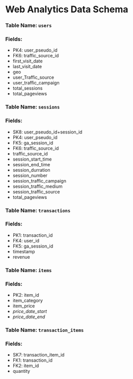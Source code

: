 # Web Analytics Data Schema

### Table Name: `users`
### Fields:
- PK4: user_pseudo_id
- FK6: traffic_source_id
- first_visit_date
- last_visit_date
- geo
- user_Traffic_source
- user_traffic_campaign
- total_sessions
- total_pageviews

### Table Name: `sessions`
### Fields:
- SK8: user_pseudo_id+session_id
- PK4: user_pseudo_id
- FK5: ga_session_id
- FK6: traffic_source_id
- traffic_source_id
- session_start_time
- session_end_time
- session_durration
- session_number
- session_traffic_campaign
- session_traffic_medium
- session_traffic_source
- total_pageviews

### Table Name: `transactions`
### Fields:
- PK1: transaction_id
- FK4: user_id
- FK5: ga_session_id
- timestamp
- revenue

### Table Name: `items`
### Fields:
- PK2: item_id
- item_category
- item_price
- _price_date_start_
- _price_date_end_

### Table Name: `transaction_items`
### Fields:
- SK7: transaction_item_id
- FK1: transaction_id
- FK2: item_id
- quantity